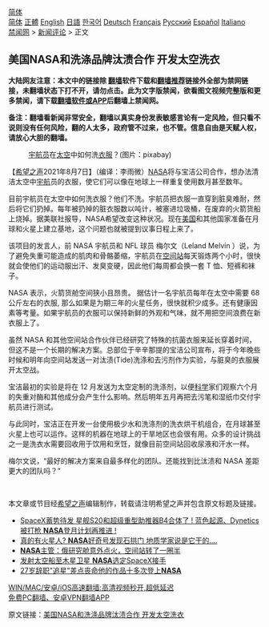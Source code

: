 <!-- 面包屑导航 --> <div class="breadcrumb"><!-- GTranslate: https://gtranslate.io/ -->  <div class="switcher notranslate">  <div class="selected">  <a href="#" onclick="return false;"> 简体</a>  </div>  <div class="option">  <a href="https://www.bannedbook.org" onclick="doGTranslate('zh-CN|zh-CN');jQuery('div.switcher div.selected a').html(jQuery(this).html());return false;" title="简体中文" class="nturl selected"> 简体</a>  <a href="https://www.bannedbook.org/zh-tw/" onclick="doGTranslate('zh-CN|zh-TW');jQuery('div.switcher div.selected a').html(jQuery(this).html());return false;" title="繁體中文" class="nturl"> 正體</a>  <a href="https://www.bannedbook.org/en/" onclick="doGTranslate('zh-CN|en');jQuery('div.switcher div.selected a').html(jQuery(this).html());return false;" title="English" class="nturl"> English</a>  <a href="https://www.bannedbook.org/ja/" onclick="doGTranslate('zh-CN|ja');jQuery('div.switcher div.selected a').html(jQuery(this).html());return false;" title="日本語" class="nturl"> 日語</a>  <a href="https://www.bannedbook.org/ko/" onclick="doGTranslate('zh-CN|ko');jQuery('div.switcher div.selected a').html(jQuery(this).html());return false;" title="한국어" class="nturl"> 한국어</a>  <a href="https://www.bannedbook.org/de/" onclick="doGTranslate('zh-CN|de');jQuery('div.switcher div.selected a').html(jQuery(this).html());return false;" title="Deutsch" class="nturl"> Deutsch</a>  <a href="https://www.bannedbook.org/fr/" onclick="doGTranslate('zh-CN|fr');jQuery('div.switcher div.selected a').html(jQuery(this).html());return false;" title="Français" class="nturl"> Français</a>  <a href="https://www.bannedbook.org/ru/" onclick="doGTranslate('zh-CN|ru');jQuery('div.switcher div.selected a').html(jQuery(this).html());return false;" title="Русский" class="nturl"> Русский</a>  <a href="https://www.bannedbook.org/es/" onclick="doGTranslate('zh-CN|es');jQuery('div.switcher div.selected a').html(jQuery(this).html());return false;" title="Español" class="nturl"> Español</a>  <a href="https://www.bannedbook.org/it/" onclick="doGTranslate('zh-CN|it');jQuery('div.switcher div.selected a').html(jQuery(this).html());return false;" title="Italiano" class="nturl"> Italiano</a>  </div>  </div>      <div class='breadcrumb-sub'><!-- Breadcrumb NavXT 6.3.0 --> <a href="https://www.bannedbook.org/" class="home">禁闻网</a> &gt; <a href="https://www.bannedbook.org/bnews/comments/" class="category">新闻评论</a> &gt; 正文</div></div><h2>美国NASA和洗涤品牌汰渍合作 开发太空洗衣</h2> <p class="notice"><b>大陆网友注意：本文中的链接除 <a href="https://github.com/bannedbook/fanqiang" >翻墙</a>软件下载和<a href="https://github.com/killgcd/justmysocks/blob/master/README.md">翻墙推荐</a>链接外全部为禁网链接，未翻墙状态下打不开，请勿点击。此为文字版禁闻，欲看图文视频完整版和更多禁闻，请下载<a href="https://github.com/bannedbook/fanqiang">翻墙软件或APP</a>后翻墙上禁闻网。</p><p>备注：翻墙看新闻非常安全，翻墙以真实身份发表敏感言论有一定风险，但只看不说则没有任何风险，翻的人太多，政府管不过来，也不管。信息自由是天赋人权，请放心大胆的翻墙。</b></p>  <div class="entry"> <figure><figcaption><a href="https://www.bannedbook.org/bnews/tag/%e5%ae%87%e8%88%aa%e5%91%98/" class="st_tag internal_tag" rel="tag" title="标签 宇航员 下的日志">宇航员</a>在<a href="https://www.bannedbook.org/bnews/tag/%e5%a4%aa%e7%a9%ba/" class="st_tag internal_tag" rel="tag" title="标签 太空 下的日志">太空</a>中如何洗<a href="https://www.bannedbook.org/bnews/tag/%E8%A1%A3%E6%9C%8D/" class="st_tag internal_tag" rel="tag" title="标签 衣服 下的日志">衣服</a>？(图片：pixabay)</figcaption></figure> <p>【<span class='wp_keywordlink_affiliate'><a href="https://www.soundofhope.org" title="希望之声" target="_blank">希望之声</a></span>2021年8月7日】（编译：李雨微）<a href="https://www.bannedbook.org/bnews/tag/nasa/" class="st_tag internal_tag" rel="tag" title="标签 NASA 下的日志">NASA</a>将与宝洁公司合作，想办法清洁太空中<a href="https://www.bannedbook.org/bnews/tag/%E5%AE%87%E8%88%AA/" class="st_tag internal_tag" rel="tag" title="标签 宇航 下的日志">宇航</a>员的衣服，使它们可以像在地球上一样重复使用数月甚至数年。</p> <p>目前宇航员在太空中如何洗衣服？他们不洗。宇航员把衣服一直穿到脏臭难耐，然后将它们扔掉。每年被扔掉的脏衣服数以吨计，被塞进垃圾桶，在废弃的火箭货船上烧掉。据美联社报导，NASA希望改变这种状况。现在<a href="https://www.bannedbook.org/bnews/tag/%e7%be%8e%e5%9b%bd/" class="st_tag internal_tag" rel="tag" title="标签 美国 下的日志">美国</a>和其他国家准备在月球和火星上建立基地，这个问题也就被提到议事日程上来了。</p> <p>该项目的发言人，前 NASA 宇航员和 NFL 球员 梅尔文（Leland Melvin ）说，为了避免失重可能造成的肌肉和骨骼萎缩，宇航员在<a href="https://www.bannedbook.org/bnews/tag/%E7%A9%BA%E9%97%B4%E7%AB%99/" class="st_tag internal_tag" rel="tag" title="标签 空间站 下的日志">空间站</a>每天锻炼两个小时，很快就会使他们的运动服出汗、发臭变硬，因此他们每周都会换一套 T 恤、短裤和袜子。</p>  <p>NASA 表示，火箭货舱空间狭小且昂贵。 据估计一名宇航员每年在太空中需要 68 公斤左右的衣服, 那么如果是为期三年的火星任务，很快就积少成多。还有健康因素等考量。如果宇航员的衣服可以保持新鲜的外观和气味，就不用把空间浪费在新衣服上了。</p> <p>虽然 NASA 和其他空间站合作伙伴已经研究了特殊的抗菌衣服来延长穿着时间，但这不是一个长期的解决方案。总部位于辛辛那提的宝洁公司宣布，将于今年晚些时候和明年向空间站发送一对汰渍(Tide)洗涤和去污剂作为实验，与脏臭的衣服展开太空战。</p> <p>宝洁最初的实验是将在 12 月发送为太空定制的洗涤剂，以便<span class='wp_keywordlink'><a href="https://www.bannedbook.org/forum11/topic309.html" title="禁片：“科学”的棍子" target="_blank">科学</a></span>家们观察六个月的失重对酶和其他成分会产生什么影响。然后明年五月再把去污笔和湿纸巾交付宇航员进行测试。</p>  <p>与此同时，宝洁正在开发一台使用极少水和洗涤剂的洗衣烘干机组合，在月球甚至火星上也可以运作。这样的机器在地球上的干旱地区也会很有用。众多的设计挑战之一是洗衣水需要回收用于饮用和烹饪，就像目前空间站回收尿液和汗水一样。</p> <p>梅尔文说，“最好的解决方案来自最多样化的团队。还能找到比汰渍和 NASA 差距更大的团队吗？”</p> <p> </p>  <p>本文章或节目经<a href="https://www.bannedbook.org/bnews/tag/%e5%b8%8c%e6%9c%9b%e4%b9%8b%e5%a3%b0/" class="st_tag internal_tag" rel="tag" title="标签 希望之声 下的日志">希望之声</a>编辑制作，转载请注明希望之声并包含原文标题及链接。 </p> <ul class='op-related-articles' title='相关阅读'> <li><a href='https://www.bannedbook.org/bnews/bannedvideo/20210807/1602099.html' target='_blank'>SpaceX蓄势待发 星舰S20和超级重型助推器B4合体了 ! 蓝色起源、Dynetics被打枪 <b>NASA</b>登月计划再推进 !</a></li> <li><a href='https://www.bannedbook.org/bnews/cnnews/20210806/1601028.html' target='_blank'>真的有火星人? <b>NASA</b>好奇号发现石拱门 地质学家说是它干的….</a></li> <li><a href='https://www.bannedbook.org/bnews/cnnews/20210805/1600411.html' target='_blank'><b>NASA</b>主管：俄研究舱意外点火，空间站转了一圈半</a></li> <li><a href='https://www.bannedbook.org/bnews/baitai/20210725/1593912.html' target='_blank'>发射太空船至木星卫星 <b>NASA</b>选定SpaceX接手</a></li> <li><a href='https://www.bannedbook.org/bnews/lifebaike/20210716/1588536.html' target='_blank'>27岁辞职"追星"差点丧命他的作品十多次登上<b>NASA</b></a></li> </ul> <p class="texttj"> <a href="https://github.com/bannedbook/fanqiang/wiki/V2ray%E6%9C%BA%E5%9C%BA" target="_blank">WIN/MAC/安卓/iOS高速翻墙:高清视频秒开,超低延迟</a><br/> <a href="https://github.com/bannedbook/fanqiang/wiki/%E7%A6%81%E9%97%BB%E7%BD%91%E5%AE%89%E5%8D%93%E7%BF%BB%E5%A2%99%E6%96%B0%E9%97%BBAPP" target="_blank">免费PC翻墙、安卓VPN翻墙APP</a></p><p>原文链接：<a class="src_link"  href="https://www.soundofhope.org/post/533357" target="_blank">美国NASA和洗涤品牌汰渍合作 开发太空洗衣</a></p> <a name='sharetosocial'></a>  <div style="margin-bottom:5px;padding-bottom:5px;clear:both"> <div id="archive-pix-1" class="banner-ads"> <!-- AuctionX Display platform tag START --> <div id="26318x728x90x621x_ADSLOT2" clicktrack="%%CLICK_URL_ESC%%"></div> <!-- AuctionX Display platform tag END --> </div> <div id="archive-pix-2" class="banner-ads"> <!-- AuctionX Display platform tag START --> <div id="26315x300x250x621x_ADSLOT2" clicktrack="%%CLICK_URL_ESC%%"></div> <!-- AuctionX Display platform tag END --> </div> </div>  <div id="archive-pix-1" class="banner-ads"> <!-- AuctionX Display platform tag START --> <div id="26318x728x90x621x_ADSLOT3" clicktrack="%%CLICK_URL_ESC%%"></div> <!-- AuctionX Display platform tag END --> </div> </div><!--END ENTRY--> 